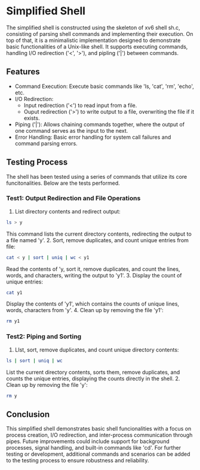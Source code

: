 # Simplified Shell

The simplified shell is constructed using the skeleton of xv6 shell sh.c, consisting of parsing shell commands and implementing their execution.
On top of that, it is a minimalistic implementation designed to demonstrate basic functionalities of a Unix-like shell.
It supports executing commands, handling I/O redirection ('<', '>'), and pipling ('|') between commands.


## Features
- Command Execution: Execute basic commands like 'ls, 'cat', 'rm', 'echo', etc.
- I/O Redirection:
    - Input redirection ('<') to read input from a file.
    - Ouput redirection ('>') to write output to a file, overwriting the file if it exists.
- Piping ('|'): Allows chaining commands together, where the output of one command serves as the input to the next.
- Error Handling: Basic error handling for system call failures and command parsing errors.


## Testing Process
The shell has been tested using a series of commands that utilize its core funcitonalities. Below are the tests performed.

### Test1: Output Redirection and File Operations
1. List directory contents and redirect output:
```bash
ls > y
```
This command lists the current directory contents, redirecting the output to a file named 'y'.
2. Sort, remove duplicates, and count unique entries from file:
```bash
cat < y | sort | uniq | wc < y1
```
Read the contents of 'y, sort it, remove duplicates, and count the lines, words, and characters, writing the output to 'y1'.
3. Display the count of unique entries:
```bash
cat y1
```
Display the contents of 'y1', which contains the counts of unique lines, words, characters from 'y'.
4. Clean up by removing the file 'y1':
```bash
rm y1
```

### Test2: Piping and Sorting
1. LIst, sort, remove duplicates, and count unique directory contents:
```bash
ls | sort | uniq | wc
```
List the current directory contents, sorts them, remove duplicates, and counts the unique entries, displaying the counts directly in the shell.
2. Clean up by removing the file 'y':
```bash
rm y
```


## Conclusion
This simplified shell demonstrates basic shell funcionalities with a focus on process creation, I/O redirection, and inter-process communication through pipes.
Future improvements could include support for background processes, signal handling, and built-in commands like 'cd'.
For further testing or development, additional commands and scenarios can be added to the testing process to ensure robustness and reliability.